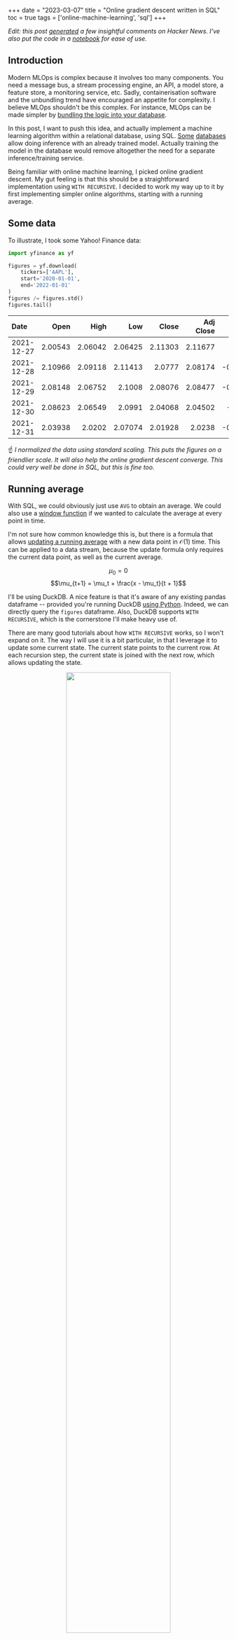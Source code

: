 +++
date = "2023-03-07"
title = "Online gradient descent written in SQL"
toc = true
tags = ['online-machine-learning', 'sql']
+++

*Edit: this post [generated](https://news.ycombinator.com/item?id=35054786) a few insightful comments on Hacker News. I've also put the code in a [notebook](https://gist.github.com/MaxHalford/823c4e7f9216607dc853724ec74ec692) for ease of use.*

## Introduction

Modern MLOps is complex because it involves too many components. You need a message bus, a stream processing engine, an API, a model store, a feature store, a monitoring service, etc. Sadly, containerisation software and the unbundling trend have encouraged an appetite for complexity. I believe MLOps shouldn't be this complex. For instance, MLOps can be made simpler by [bundling the logic into your database](https://www.ethanrosenthal.com/2022/05/10/database-bundling/).

In this post, I want to push this idea, and actually implement a machine learning algorithm within a relational database, using SQL. [Some](https://mindsdb.com/) [databases](https://supabase.com/blog/openai-embeddings-postgres-vector) allow doing inference with an already trained model. Actually training the model in the database would remove altogether the need for a separate inference/training service.

Being familiar with online machine learning, I picked online gradient descent. My gut feeling is that this should be a straightforward implementation using `WITH RECURSIVE`. I decided to work my way up to it by first implementing simpler online algorithms, starting with a running average.

## Some data

To illustrate, I took some Yahoo! Finance data:

```py
import yfinance as yf

figures = yf.download(
    tickers=['AAPL'],
    start='2020-01-01',
    end='2022-01-01'
)
figures /= figures.std()
figures.tail()
```

| Date       |    Open |    High |     Low |   Close |   Adj Close |    Volume |
|:-----------|--------:|--------:|--------:|--------:|------------:|----------:|
| 2021-12-27 | 2.00543 | 2.06042 | 2.06425 | 2.11303 |     2.11677 | -0.7789   |
| 2021-12-28 | 2.10966 | 2.09118 | 2.11413 | 2.0777  |     2.08174 | -0.712006 |
| 2021-12-29 | 2.08148 | 2.06752 | 2.1008  | 2.08076 |     2.08477 | -0.977945 |
| 2021-12-30 | 2.08623 | 2.06549 | 2.0991  | 2.04068 |     2.04502 | -1.01873  |
| 2021-12-31 | 2.03938 | 2.0202  | 2.07074 | 2.01928 |     2.0238  | -0.950815 |

☝️ *I normalized the data using standard scaling. This puts the figures on a friendlier scale. It will also help the online gradient descent converge. This could very well be done in SQL, but this is fine too.*

## Running average

With SQL, we could obviously just use `AVG` to obtain an average. We could also use a [window function](https://duckdb.org/docs/sql/window_functions.html) if we wanted to calculate the average at every point in time.

I'm not sure how common knowledge this is, but there is a formula that allows [updating a running average](https://nestedsoftware.com/2018/03/20/calculating-a-moving-average-on-streaming-data-5a7k.22879.html) with a new data point in $\mathcal{O}(1)$ time. This can be applied to a data stream, because the update formula only requires the current data point, as well as the current average.

$$\mu_0 = 0$$
$$\mu_{t+1} = \mu_t + \frac{x - \mu_t}{t + 1}$$

I'll be using DuckDB. A nice feature is that it's aware of any existing pandas dataframe -- provided you're running DuckDB [using Python](https://duckdb.org/docs/api/python/overview). Indeed, we can directly query the `figures` dataframe. Also, DuckDB supports `WITH RECURSIVE`, which is the cornerstone I'll make heavy use of.

There are many good tutorials about how `WITH RECURSIVE` works, so I won't expand on it. The way I will use it is a bit particular, in that I leverage it to update some current state. The current state points to the current row. At each recursion step, the current state is joined with the next row, which allows updating the state.

<div align="center">
<figure>
    <img width="75%" src="/img/blog/sgd-in-sql/recursion.png" style="box-shadow: none;">
    <figcaption>Recursive state update</figcaption>
</figure>
</div>

The first idea is to assign a step number to each row. Assuming the rows are pre-sorted, a `ROW_NUMBER` can be used to assign an auto-incrementing integer to each row. This step column is then used to connect each state to the next row.

```sql
WITH RECURSIVE
    stream AS (
        SELECT
            ROW_NUMBER() OVER () AS step,
            "Adj Close" AS x
        FROM figures
    ),
    state(step, x, avg) AS (
        -- Initialize
        SELECT step, x, x AS avg
        FROM stream
        WHERE step = 1
        UNION ALL
        -- Update
        SELECT
            stream.step,
            stream.x,
            state.avg + (stream.x - state.avg) / stream.step AS avg
        FROM stream
        INNER JOIN state ON state.step + 1 = stream.step
    )

SELECT *
FROM state
ORDER BY step DESC
LIMIT 5
```

```
┌───────┬───────────────────┬────────────────────┐
│ step  │         x         │        avg         │
│ int64 │      double       │       double       │
├───────┼───────────────────┼────────────────────┤
│   505 │ 5.981568542028378 │ 3.9577706471349923 │
│   504 │ 6.002789566151079 │  3.953755175121315 │
│   503 │ 6.042539700173864 │  3.949681548101375 │
│   502 │ 6.039508125299193 │  3.945512507957804 │
│   501 │ 6.074541325571636 │  3.941332875987063 │
└───────┴───────────────────┴────────────────────┘
```

We can verify this is correct by doing a rolling mean in pandas:

```py
(
    figures['Adj Close']
    .rolling(len(figures), min_periods=1)
    .mean()
    .tail()[::-1]
)
```

```
Date
2021-12-31    3.957771
2021-12-30    3.953755
2021-12-29    3.949682
2021-12-28    3.945513
2021-12-27    3.941333
```

☝️ *This usage of `WITH RECURSIVE` essentially boils down to a window function. This could be implemented as such, which would avoid the headache of thinking in terms of recursion. For instance, PostgreSQL supports [user-defined aggregates](https://www.postgresql.org/docs/current/xaggr.html), which can be applied over a window. However, the `WITH RECURSIVE` syntax has better support across databases.*

## Running covariance

The query above measures the running average for a single variable -- namely `Adj Close`. What if we want to compute something that involves more than one variable? The naive way is to just copy/paste the logic for each variable. For instance, to calculate a running covariance, it is necessary to compute the running average of two variables. Check out [Welford's algorithm](https://www.wikiwand.com/en/Algorithms_for_calculating_variance#Covariance) for more information.

```sql
WITH RECURSIVE
    stream AS (
        SELECT
            ROW_NUMBER() OVER () AS step,
            "Adj Close" AS x,
            "Close" AS y
        FROM figures
    ),
    state(step, x, x_avg, y, y_avg, cov) AS (
        -- Initialize
        SELECT
            step,
            x,
            x AS x_avg,
            y,
            y AS y_avg,
            0::DOUBLE AS cov
        FROM stream
        WHERE step = 1
        UNION ALL
        -- Update
        SELECT
            step,
            x,
            x_new_avg AS x_avg,
            y,
            y_new_avg AS y_avg,
            cov + ((x - x_prev_avg) * (y - y_new_avg) - cov) / step AS cov
        FROM (
            SELECT
                stream.step,
                stream.x,
                stream.y,
                state.x_avg AS x_prev_avg,
                state.x_avg + (stream.x - state.x_avg) / stream.step AS x_new_avg,
                state.y_avg AS y_prev_avg,
                state.y_avg + (stream.y - state.y_avg) / stream.step AS y_new_avg,
                state.cov
            FROM stream
            INNER JOIN state ON state.step + 1 = stream.step
        )
    )

SELECT step, cov
FROM state
ORDER BY step DESC
LIMIT 5
```

```
┌───────┬────────────────────┐
│ step  │        cov         │
│ int64 │       double       │
├───────┼────────────────────┤
│   505 │ 0.9979967767965502 │
│   504 │ 0.9918524780369538 │
│   503 │  0.985478504290919 │
│   502 │ 0.9787158318485241 │
│   501 │ 0.9719167545245742 │
└───────┴────────────────────┘
```

Other than handling two variables, the major difference with this query is that a subquery is used to calculate some intermediary state. We will reuse this idea for online gradient descent.

We can also verify the output is correct by comparing to pandas:

```py
(
    figures
    .rolling(len(figures), min_periods=1)
    .cov(ddof=0)['Adj Close']
    .loc[:, 'Close']
    .tail()[::-1]
)
```

```
Date
2021-12-31    0.997997
2021-12-30    0.991852
2021-12-29    0.985479
2021-12-28    0.978716
2021-12-27    0.971917
```

## Handling many variables

The downside of the queries above is that the variable names have to be hardcoded. There is no way to handle an arbitrary number of variables. For instance, if we have several variables, how would we calculate the average of each variable, without expliciting them in the query?

As is often the case, converting the data to a [tidy representation](https://r4ds.had.co.nz/tidy-data.html) makes life easier. In this case, tidy data is obtained by melting -- i.e. unpivoting -- the dataframe.

```py
figures_flat = figures.melt(ignore_index=False).reset_index()
figures_flat.columns = ['date', 'variable', 'value']
figures_flat = figures_flat.sort_values(['date', 'variable'])
figures_flat.head(10)
```

| date       | variable   |     value |
|:-----------|:-----------|----------:|
| 2020-01-02 | Adj Close  | -1.46542  |
| 2020-01-02 | Close      | -1.46182  |
| 2020-01-02 | High       | -1.49763  |
| 2020-01-02 | Low        | -1.46396  |
| 2020-01-02 | Open       | -1.49242  |
| 2020-01-02 | Volume     |  0.180024 |
| 2020-01-03 | Adj Close  | -1.48965  |
| 2020-01-03 | Close      | -1.48662  |
| 2020-01-03 | High       | -1.4978   |
| 2020-01-03 | Low        | -1.45277  |

```sql
WITH RECURSIVE
    stream AS (
        SELECT RANK_DENSE() OVER (ORDER BY date) AS step, *
        FROM figures_flat
        ORDER BY date
    ),
    state(step, variable, value, avg) AS (
        -- Initialize
        SELECT step, variable, value, value AS avg
        FROM stream
        WHERE step = 1
        UNION ALL
        -- Update
        SELECT
            stream.step,
            stream.variable,
            stream.value,
            state.avg + (stream.value - state.avg) / stream.step AS avg
        FROM stream
        INNER JOIN state ON
            state.step + 1 = stream.step AND
            state.variable = stream.variable
    )

SELECT *
FROM state
WHERE step = (SELECT MAX(step) FROM state)
ORDER BY variable
```

```
┌───────┬───────────┬────────────────────┬────────────────────┐
│ step  │ variable  │       value        │        avg         │
│ int64 │  varchar  │       double       │       double       │
├───────┼───────────┼────────────────────┼────────────────────┤
│   505 │ Adj Close │  5.981568542028378 │ 3.9577706471349923 │
│   505 │ Close     │   6.03165394229666 │  4.012373756823449 │
│   505 │ High      │  6.057853942108038 │   4.03765319364954 │
│   505 │ Low       │   6.05591789308585 │  3.985178489614261 │
│   505 │ Open      │  6.046125216781687 │  4.006746251814558 │
│   505 │ Volume    │ 1.0143664144585565 │ 1.9651814487272024 │
└───────┴───────────┴────────────────────┴────────────────────┘
```

The main difference with the first query is that the join condition in the recursion includes the variable name, as well as the step number. A `RANK_DENSE` statement is also used instead of `ROW_NUMBER` to assign a step number to each group of rows.

Here is the equivalent using pandas:

```py
(
    figures_flat
    .groupby('variable')['value']
    .rolling(len(figures_flat), min_periods=1)
    .mean()
    .groupby('variable')
    .tail(1)[::-1].sort_index()
)
```

```
variable
Adj Close  3.957771
Close      4.012374
High       4.037653
Low        3.985178
Open       4.006746
Volume     1.965181
```

## Online gradient descent

Finally, we have enough experience to implement online gradient descent. To keep things simple, we will use a very vanilla version:

- Constant learning rate, as opposed to a [schedule](https://www.wikiwand.com/en/Learning_rate#Learning_rate_schedule).
- Single epoch, we only do one pass on the data.
- Not stochastic: the rows are not shuffled.
- Squared loss, which is the standard loss for regression.
- No gradient clipping.
- No weight regularisation.
- No intercept term.

None of these are impossible to implement using SQL. I just thought I'd keep things simple in order to keep the code digest. Anyway, these assumptions lead to the following update formulas:

$$p_t = \dot{w}_t \cdot \dot{x}_t$$

$$l_t = p_t - y_t$$

$$\dot{g}_t = l_t \dot{x}_t$$

$$\dot{w}_{t+1} = \dot{w}_t - \eta \dot{g}_t$$

I've added a $\dot{}$ symbol to the vector variables. Therefore $p_t$ is the prediction, defined as the dot product between weights $\dot{w}_t$ and features $\dot{x}_t$. The gradient of the loss $l_t$ is used to obtain the error gradient for the features $\dot{g}_t$, which respect to the current weights. This all leads to the simple weight update formula $\dot{w}_t - \eta \dot{g}_t$.

As an example, I decided to predict the `Adj Close` variable using the other variables. I'm not saying this makes a lot of sense, it's just for the sake of example.

```sql
WITH RECURSIVE
    X AS (
        SELECT
            RANK_DENSE() OVER (ORDER BY date) AS step, *
        FROM figures_flat
        WHERE variable != 'Adj Close'
        ORDER BY date
    ),
    y AS (
        SELECT
            RANK_DENSE() OVER (ORDER BY date) AS step, *
        FROM figures_flat
        WHERE variable = 'Adj Close'
        ORDER BY date
    ),
    stream AS (
        SELECT X.*, y.value AS target
        FROM X
        INNER JOIN y ON X.step = y.step
    ),
    state AS (
        -- Initialize
        SELECT
            step,
            target,
            variable,
            value,
            0::DOUBLE AS weight,
            0::DOUBLE AS prediction
        FROM stream
        WHERE step = 1
        UNION ALL
        -- Update
        SELECT
            step,
            target,
            variable,
            value,
            weight,
            SUM(weight * value) OVER () AS prediction
        FROM (
            SELECT
                stream.step,
                stream.target,
                stream.variable,
                stream.value,
                state.prediction - state.target AS loss_gradient,
                loss_gradient * state.value AS gradient,
                state.weight - 0.01 * gradient AS weight
            FROM stream
            INNER JOIN state ON
                state.step + 1 = stream.step AND
                state.variable = stream.variable
        )
    )

SELECT *
FROM state
WHERE step = (SELECT MAX(step) FROM state)
ORDER BY variable
```

```
┌───────┬──────────┬──────────────────────┬───────────────────┬───────────────────┐
│ step  │ variable │        weight        │      target       │    prediction     │
│ int64 │ varchar  │        double        │      double       │      double       │
├───────┼──────────┼──────────────────────┼───────────────────┼───────────────────┤
│   505 │ Close    │   0.2511547716803354 │ 5.981568542028378 │ 5.938875441702928 │
│   505 │ High     │  0.24043897039853313 │ 5.981568542028378 │ 5.938875441702928 │
│   505 │ Low      │   0.2447191283620627 │ 5.981568542028378 │ 5.938875441702928 │
│   505 │ Open     │  0.23603830762609726 │ 5.981568542028378 │ 5.938875441702928 │
│   505 │ Volume   │ 0.057510279698874206 │ 5.981568542028378 │ 5.938875441702928 │
└───────┴──────────┴──────────────────────┴───────────────────┴───────────────────┘
```

It seems to be working! How can we check it is correct though? Well, we can fit an instance of scikit-learn's `SGDRegressor`. The weights should correspond exactly to what we obtained in SQL, as long we provide the correct parameters. This is to align with the simplifying assumptions that were made in the SQL implementation.

```py
from pprint import pprint
from sklearn import linear_model

model = linear_model.SGDRegressor(
    loss='squared_error',
    penalty=None,
    fit_intercept=False,
    learning_rate='constant',
    eta0=0.01,
    max_iter=1,
    shuffle=False
)

X = figures[:-1].copy()
y = X.pop('Adj Close')
model = model.fit(X, y)
pprint(dict(zip(X.columns, model.coef_)))
```

```py
{'Close': 0.2511547716803354,
 'High': 0.2404389703985331,
 'Low': 0.2447191283620624,
 'Open': 0.23603830762609757,
 'Volume': 0.05751027969887417}
```

Spot on! To be even more certain this is correct, we can compare with [River](https://riverml.xyz)'s linear regression implementation, which uses online gradient descent under the hood.

```py
from river import linear_model
from river import optim

class CustomSquaredLoss:

    def gradient(self, y_true, y_pred):
        return y_pred - y_true

model = linear_model.LinearRegression(
    optimizer=optim.SGD(lr=0.01),
    loss=CustomSquaredLoss(),
    intercept_lr=0.0,
    l2=0.0
)

for i, x in enumerate(figures[:-1].to_dict(orient='records')):
    y = x.pop('Adj Close')
    model.learn_one(x, y)

pprint(model.weights)
```

```py
{'Close': 0.2511547716803356,
 'High': 0.2404389703985331,
 'Low': 0.24471912836206253,
 'Open': 0.2360383076260972,
 'Volume': 0.057510279698874255}
```

<div align="center">
    ✅ 🎯 💯 🎉
</div>

## Conclusion

A machine learning algorithm which can be trained using SQL opens a world of possibilities. The model and the data live in the same space. This is as simple as it gets in terms of architecture. Basically, you only need a database which runs SQL.

Of course, the implementation we made is quite basic. Moreover, models using online gradient descent aren't necessarily the strongest ones. However, one could argue that what matters most in a model are the features you feed it with. As such, online gradient descent done in the database can be a great baseline from which to start with.

The key advantage of online machine learning is that you don't need to revisit past data points to update a model. However, all the queries we've written are stateless, and will run from the top when they are refreshed. This sort of defeats the purpose of doing things online. Thankfully, stream processing engines are popping up, and they usually provide an SQL interface. For instance, Materialize is working on [providing](https://materialize.com/blog/recursion-in-materialize/) `WITH RECURSIVE` semantics. Doing online gradient descent on top of Materialize sounds very powerful to me.


